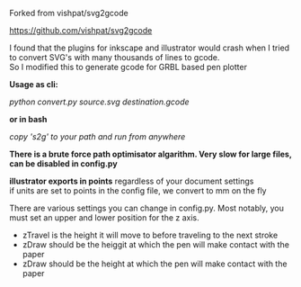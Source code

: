 Forked from vishpat/svg2gcode

https://github.com/vishpat/svg2gcode

I found that the plugins for inkscape and illustrator would crash when I tried to convert SVG's with many thousands of lines to gcode.  
So I modified this to generate gcode for GRBL based pen plotter

**Usage as cli:**

_python convert.py source.svg destination.gcode_

**or in bash**

_copy 's2g' to your path and run from anywhere_

**There is a brute force path optimisator algarithm. Very slow for large files, can be disabled in config.py**

**illustrator exports in points** regardless of your document settings  
if units are set to points in the config file, we convert to mm on the fly

There are various settings you can change in config.py. Most notably, you must set an upper and lower position for the z axis.

* zTravel is the height it will move to before traveling to the next stroke
* zDraw should be the heiggit at which the pen will make contact with the paper
* zDraw should be the height at which the pen will make contact with the paper

